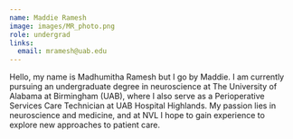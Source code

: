 ```yaml
---
name: Maddie Ramesh
image: images/MR_photo.png
role: undergrad
links:
  email: mramesh@uab.edu
---
```


Hello, my name is Madhumitha Ramesh but I go by Maddie. I am currently pursuing an undergraduate degree in neuroscience at The University of Alabama at Birmingham (UAB), where I also serve as a Perioperative Services Care Technician at UAB Hospital Highlands. My passion lies in neuroscience and medicine, and at NVL I hope to gain experience to explore new approaches to patient care.